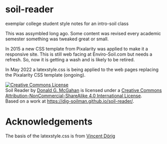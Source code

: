 # soil-reader

exemplar college student style notes for an intro-soil class

This was assymbled long ago. Some content was revised every academic semester something was tweaked great or small.

In 2015 a new CSS template from Pixalarity was applied to make it a responsive site. This is still web facing at Enviro-Soil.com but needs a refresh. So, now it is getting a wash and is likely to be retired. 

In May 2022 a latexstyle.css is being applied to the web pages replacing the Pixalarity CSS template (ongoing).

<a rel="license" href="http://creativecommons.org/licenses/by-nc-sa/4.0/"><img alt="Creative Commons License" style="border-width:0" src="https://i.creativecommons.org/l/by-nc-sa/4.0/88x31.png" /></a><br /><span xmlns:dct="http://purl.org/dc/terms/" href="http://purl.org/dc/dcmitype/Text" property="dct:title" rel="dct:type">Soil Reader</span> by <a xmlns:cc="http://creativecommons.org/ns#" href="https://dig-soilman.github.io/soil-reader/" property="cc:attributionName" rel="cc:attributionURL">Donald G. McGahan</a> is licensed under a <a rel="license" href="http://creativecommons.org/licenses/by-nc-sa/4.0/">Creative Commons Attribution-NonCommercial-ShareAlike 4.0 International License</a>.<br />Based on a work at <a xmlns:dct="http://purl.org/dc/terms/" href="https://dig-soilman.github.io/soil-reader/" rel="dct:source">https://dig-soilman.github.io/soil-reader/</a>.

# Acknowledgements

The basis of the latexstyle.css is from [Vincent Dörig](https://latex.vercel.app/)
